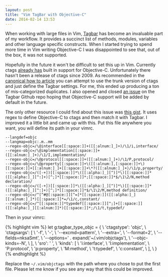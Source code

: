 ```yaml
---
layout: post
title: "Vim TagBar with Objective-C"
date: 2014-02-14 13:53
---
```


When working with large files in Vim,
[Tagbar](http://majutsushi.github.io/tagbar/) has become an invaluable
part of my workflow. It provides a succinct list of methods, modules,
variables and other language specific constructs. When I started trying
to spend more time in Vim writing Objective-C I was disappointed to see
that, out of the box, it was not supported.

Hopefully in the future it won't be difficult to set this up in Vim.
Currently ctags [already
has](https://svn.code.sf.net/p/ctags/code/trunk/objc.c) built in support
for Objective-C. Unfortunately there hasn't been a release of ctags
since 2009. As recommended in the [canonical how to
article](http://bastibe.de/2011-12-04-how-to-make-tagbar-work-with-objective-c.html)
you can attempt to use the trunk version of ctags and just define the
Tagbar settings. For me, this ended up producing a ton of
mis-categorized duplicates. I also opened and closed [an
issue](https://github.com/majutsushi/tagbar/issues/193) on the Tagbar
Github repo hoping that Objective-C support will be added by default in
the future.

The only other resource I could find about this issue was [this
gist](https://gist.github.com/yamaya/5598909). It uses regex to define
Objective-C to ctags and then match it with Tagbar. I improved it a
little bit and came up with this. Put this file anywhere you want, you
will define its path in your vimrc.

```
--langdef=objc
--langmap=objc:.m..mm
--regex-objc=/\@interface[[:space:]]+([[:alnum:]_]+)/\1/i,interface/
--regex-objc=/\@implementation[[:space:]]+([[:alnum:]_]+)/\1/I,implementation/
--regex-objc=/\@protocol[[:space:]]+([[:alnum:]_]+)/\1/P,protocol/
--regex-objc=/\@property[[:space:]]+\([[:alnum:],[:space:]]+\)[[:space:]]+[[:alnum:]_]+[[:space:]]+\*?([[:alnum:]_]+)/\1/p,property/
--regex-objc=/([-+])[[:space:]]*\([[:alpha:]_][^)]*\)[[:space:]]*([[:alpha:]_][^:]+)[^;]*[[:space:]]*;[[:space:]]*$/\1\2/N,method declaration/
--regex-objc=/([-+])[[:space:]]*\([[:alpha:]_][^)]*\)[[:space:]]*([[:alpha:]_][^:]+)[^;]*[[:space:]]*$/\1\2/M,method definition/
--regex-objc=/^[^#@[:space:]][^=]*[[:space:]]([[:alpha:]_][[:alnum:]_]*)[[:space:]]*=/\1/c,constant/
--regex-objc=/^[[:space:]]*typedef[[:space:]][^;]+[[:space:]]([[:alpha:]_][[:alnum:]]*)[[:space:]]*;/\1/t,typedef/
```

Then in your vimrc:

{% highlight vim %}
let g:tagbar_type_objc = {
  \ 'ctagstype': 'objc',
  \ 'ctagsargs': [
    \ '-f',
    \ '-',
    \ '--excmd=pattern',
    \ '--extra=',
    \ '--format=2',
    \ '--fields=nksaSmt',
    \ '--options=' . expand('~/.vim/objctags'),
    \ '--objc-kinds=-N',
  \ ],
  \ 'sro': ' ',
  \ 'kinds': [
    \	'i:interface',
    \	'I:implementation',
    \	'P:protocol',
    \	'p:property',
    \	'M:method',
    \	't:typedef',
    \	'c:constant',
  \ ],
\ }
{% endhighlight %}

Replace the `~/.vim/objctags` with the path where you chose to put the
first file. Please let me know if you see any way that this could be
improved.
